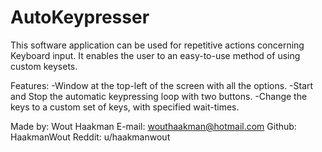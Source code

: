 # AutoKeypresser

This software application can be used for repetitive actions concerning Keyboard input. It enables the user to an easy-to-use method of using custom keysets.

Features:
-Window at the top-left of the screen with all the options.
-Start and Stop the automatic keypressing loop with two buttons.
-Change the keys to a custom set of keys, with specified wait-times.

Made by:
Wout Haakman
E-mail:   wouthaakman@hotmail.com
Github:   HaakmanWout
Reddit:   u/haakmanwout
